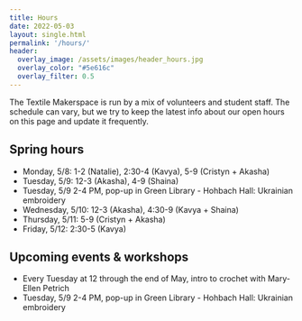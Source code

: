 ```yaml
---
title: Hours
date: 2022-05-03
layout: single.html
permalink: '/hours/'
header:
  overlay_image: /assets/images/header_hours.jpg
  overlay_color: "#5e616c"
  overlay_filter: 0.5
---
```


The Textile Makerspace is run by a mix of volunteers and student staff. The schedule can vary, but we try to keep the latest info about our open hours on this page and update it frequently.


## Spring hours

* Monday, 5/8: 1-2 (Natalie), 2:30-4 (Kavya), 5-9 (Cristyn + Akasha)
* Tuesday, 5/9: 12-3 (Akasha), 4-9 (Shaina)
* Tuesday, 5/9 2-4 PM, pop-up in Green Library - Hohbach Hall: Ukrainian embroidery
* Wednesday, 5/10: 12-3 (Akasha), 4:30-9 (Kavya + Shaina)
* Thursday, 5/11: 5-9 (Cristyn + Akasha)
* Friday, 5/12: 2:30-5 (Kavya)


## Upcoming events & workshops
* Every Tuesday at 12 through the end of May, intro to crochet with Mary-Ellen Petrich
* Tuesday, 5/9 2-4 PM, pop-up in Green Library - Hohbach Hall: Ukrainian embroidery